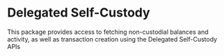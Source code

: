 # Delegated Self-Custody

This package provides access to fetching non-custodial balances and activity, as well as transaction creation using the Delegated Self-Custody APIs
